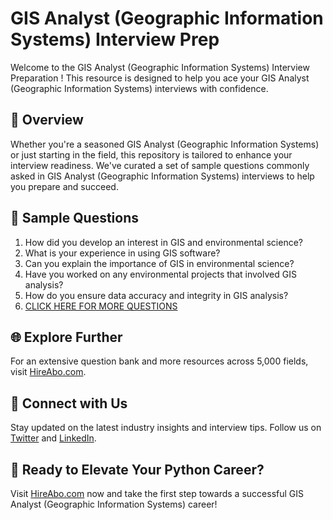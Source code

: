 # GIS Analyst (Geographic Information Systems) Interview Prep

Welcome to the GIS Analyst (Geographic Information Systems) Interview Preparation ! This resource is designed to help you ace your GIS Analyst (Geographic Information Systems) interviews with confidence.

## 🚀 Overview

Whether you're a seasoned GIS Analyst (Geographic Information Systems) or just starting in the field, this repository is tailored to enhance your interview readiness. We've curated a set of sample questions commonly asked in GIS Analyst (Geographic Information Systems) interviews to help you prepare and succeed.

## 📝 Sample Questions

1. How did you develop an interest in GIS and environmental science?
2. What is your experience in using GIS software?
3. Can you explain the importance of GIS in environmental science?
4. Have you worked on any environmental projects that involved GIS analysis?
5. How do you ensure data accuracy and integrity in GIS analysis?
6. [CLICK HERE FOR MORE QUESTIONS](https://hireabo.com/job/5_3_21/GIS%20Analyst%20Geographic%20Information%20Systems)

## 🌐 Explore Further

For an extensive question bank and more resources across 5,000 fields, visit [HireAbo.com](https://www.hireabo.com).

## 📱 Connect with Us

Stay updated on the latest industry insights and interview tips. Follow us on [Twitter](https://twitter.com/hireabo) and [LinkedIn](https://www.linkedin.com/in/hire-abo-3609972a8/).

## 🚀 Ready to Elevate Your Python Career?

Visit [HireAbo.com](https://www.hireabo.com) now and take the first step towards a successful GIS Analyst (Geographic Information Systems) career!
